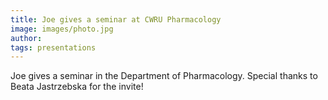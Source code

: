 ```yaml
---
title: Joe gives a seminar at CWRU Pharmacology
image: images/photo.jpg
author:
tags: presentations
---
```


Joe gives a seminar in the Department of Pharmacology. Special thanks to Beata Jastrzebska for the invite!